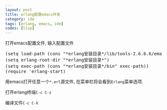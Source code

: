 ```yaml
---
layout: post
title: erlang配置emacs开发
category: ide
tags: [erlang, emacs, ide]
codes: [lisp]
---
```


打开emacs配置文件, 输入配置文件

<pre class="prettyprint linenums lang-lisp">
(setq load-path (cons "*erlang安装目录*/lib/tools-2.6.6.6/emacs" load-path))
(setq erlang-root-dir "*erlang安装目录*")
(setq exec-path (cons "*erlang安装目录*/bin" exec-path))
(require 'erlang-start)
</pre>

用emacs打开任意一个`*.erl`源文件, 在菜单栏将会看到`Erlang`菜单选项.

打开erlang终端`C-c C-z`

编译文件`C-c C-k`
